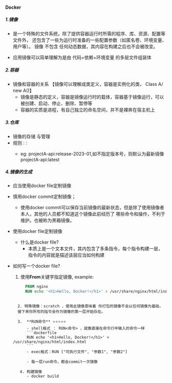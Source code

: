 #### Docker

##### 1.镜像 

- 是一个特殊的文件系统，除了提供容器运行时所需的程序、库、资源、配置等文件外，
还包含了一些为运行时准备的一些配置参数（如匿名卷、环境变量、用户等）。
镜像 不包含 任何动态数据，其内容在构建之后也不会被改变。

- 应用镜像可以简单理解为是由 代码+依赖+环境变量 的多层文件组装体

##### 2.容器

- 镜像和容器的关系 【镜像可以理解成类定义，容器是实例化的类， Class A/ new A()】
  - 镜像是静态的定义，容器是镜像运行时的载体，容器基于镜像运行，可以被创建、启动、停止、删除、暂停等
  - 容器的实质是进程，有自己独立的命名空间，并不是裸奔在宿主机上

##### 3.仓库

- 镜像的存储 与管理
- 规则 : <repositry name>:<version number> 
  - eg: projectA-api:release-2023-01,如不指定版本号，则默认为最新镜像 projectA-api:latest

##### 4.镜像的生成

- 应当使用docker file定制镜像
- 慎用docker commit定制镜像；
  - 使用docker commit可以保存当前镜像的最新状态，但是除了使用镜像者本人，其他的人员都不知道这个镜像此前经历了
  哪些命令和操作，不利于维护。也被称为黑箱镜像。
  
- 使用docker file定制镜像
  - 什么是docker file?
    - 本质上是一个文本文件，其内包含了多条指令，每个指令构建一层，指令的内容就是描述该层应当如何构建
- 如何写一个docker file?
    1. 使用**From**关键字指定镜像,
      example:
       ```dockerfile
         FROM nginx
         RUN echo '<h1>Hello, Docker!</h1>' > /usr/share/nginx/html/index.html
  ```
  
	2. 特殊镜像：scratch ，使用此镜像意味着 你打包的镜像不会以任何镜像为基础，	
	接下来你所写的指令会作为镜像的第一层开始存在。

	3.  **RUN命令** ⭐️⭐️⭐️⭐️⭐️
		- shell格式 ： RUN<命令> ，就像直接在命令行中输入的命令一样
		```dockerfile
		RUN echo '<h1>Hello, Docker!</h1>' > /usr/share/nginx/html/index.html
		```
		- exec格式：RUN ["可执行文件", "参数1", "参数2"]

		- 每一层run命令，都会commit一次镜像
		
	 4. 构建镜像
	    - docker build